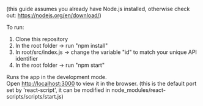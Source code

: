 (this guide assumes you already have Node.js installed, otherwise check out: https://nodejs.org/en/download/)


To run: 

1. Clone this repository
2. In the root folder -> run "npm install"
3. In root/src/index.js -> change the variable "id" to match your unique API identifier
4. In the root folder -> run "npm start"

Runs the app in the development mode.<br>
Open [http://localhost:3000](http://localhost:3000) to view it in the browser.
(this is the default port set by 'react-script', it can be modified in node_modules/react-scripts/scripts/start.js)

